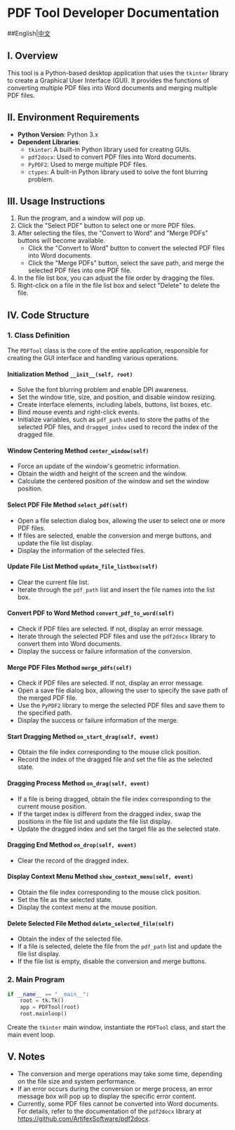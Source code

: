 # PDF Tool Developer Documentation
##English|[中文](https://github.com/Tide1228/PDFTool/blob/main/README_zh.md)
## I. Overview
This tool is a Python-based desktop application that uses the `tkinter` library to create a Graphical User Interface (GUI). It provides the functions of converting multiple PDF files into Word documents and merging multiple PDF files.

## II. Environment Requirements
- **Python Version**: Python 3.x
- **Dependent Libraries**:
  - `tkinter`: A built-in Python library used for creating GUIs.
  - `pdf2docx`: Used to convert PDF files into Word documents.
  - `PyPDF2`: Used to merge multiple PDF files.
  - `ctypes`: A built-in Python library used to solve the font blurring problem.

## III. Usage Instructions
1. Run the program, and a window will pop up.
2. Click the "Select PDF" button to select one or more PDF files.
3. After selecting the files, the "Convert to Word" and "Merge PDFs" buttons will become available.
    - Click the "Convert to Word" button to convert the selected PDF files into Word documents.
    - Click the "Merge PDFs" button, select the save path, and merge the selected PDF files into one PDF file.
4. In the file list box, you can adjust the file order by dragging the files.
5. Right-click on a file in the file list box and select "Delete" to delete the file.

## IV. Code Structure
### 1. Class Definition
The `PDFTool` class is the core of the entire application, responsible for creating the GUI interface and handling various operations.

#### Initialization Method `__init__(self, root)`
- Solve the font blurring problem and enable DPI awareness.
- Set the window title, size, and position, and disable window resizing.
- Create interface elements, including labels, buttons, list boxes, etc.
- Bind mouse events and right-click events.
- Initialize variables, such as `pdf_path` used to store the paths of the selected PDF files, and `dragged_index` used to record the index of the dragged file.

#### Window Centering Method `center_window(self)`
- Force an update of the window's geometric information.
- Obtain the width and height of the screen and the window.
- Calculate the centered position of the window and set the window position.

#### Select PDF File Method `select_pdf(self)`
- Open a file selection dialog box, allowing the user to select one or more PDF files.
- If files are selected, enable the conversion and merge buttons, and update the file list display.
- Display the information of the selected files.

#### Update File List Method `update_file_listbox(self)`
- Clear the current file list.
- Iterate through the `pdf_path` list and insert the file names into the list box.

#### Convert PDF to Word Method `convert_pdf_to_word(self)`
- Check if PDF files are selected. If not, display an error message.
- Iterate through the selected PDF files and use the `pdf2docx` library to convert them into Word documents.
- Display the success or failure information of the conversion.

#### Merge PDF Files Method `merge_pdfs(self)`
- Check if PDF files are selected. If not, display an error message.
- Open a save file dialog box, allowing the user to specify the save path of the merged PDF file.
- Use the `PyPDF2` library to merge the selected PDF files and save them to the specified path.
- Display the success or failure information of the merge.

#### Start Dragging Method `on_start_drag(self, event)`
- Obtain the file index corresponding to the mouse click position.
- Record the index of the dragged file and set the file as the selected state.

#### Dragging Process Method `on_drag(self, event)`
- If a file is being dragged, obtain the file index corresponding to the current mouse position.
- If the target index is different from the dragged index, swap the positions in the file list and update the file list display.
- Update the dragged index and set the target file as the selected state.

#### Dragging End Method `on_drop(self, event)`
- Clear the record of the dragged index.

#### Display Context Menu Method `show_context_menu(self, event)`
- Obtain the file index corresponding to the mouse click position.
- Set the file as the selected state.
- Display the context menu at the mouse position.

#### Delete Selected File Method `delete_selected_file(self)`
- Obtain the index of the selected file.
- If a file is selected, delete the file from the `pdf_path` list and update the file list display.
- If the file list is empty, disable the conversion and merge buttons.

### 2. Main Program
```python
if __name__ == "__main__":
    root = tk.Tk()
    app = PDFTool(root)
    root.mainloop()
```
Create the `tkinter` main window, instantiate the `PDFTool` class, and start the main event loop.

## V. Notes
- The conversion and merge operations may take some time, depending on the file size and system performance.
- If an error occurs during the conversion or merge process, an error message box will pop up to display the specific error content.
- Currently, some PDF files cannot be converted into Word documents. For details, refer to the documentation of the `pdf2docx` library at https://github.com/ArtifexSoftware/pdf2docx. 
